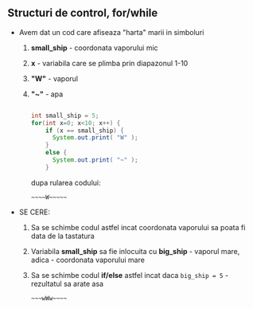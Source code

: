 ## Structuri de control, for/while


* Avem dat un cod care afiseaza "harta" marii in simboluri
    1. **small_ship** - coordonata vaporului mic
    2. **x** - variabila care se plimba prin diapazonul 1-10
    3. **"W"** - vaporul
    4. **"~"** - apa

        ```java

        int small_ship = 5;
        for(int x=0; x<10; x++) {
            if (x == small_ship) {
              System.out.print( "W" );
            }
            else {
              System.out.print( "~" );
            }

        ```

        dupa rularea codului:

        ```
        ~~~~W~~~~~
        ```

* SE CERE:
    1. Sa se schimbe codul astfel incat coordonata vaporului sa poata fi data de la tastatura
    2. Variabila **small_ship** sa fie inlocuita cu **big_ship** - vaporul mare, adica - coordonata vaporului mare
    3. Sa se schimbe codul  **if/else** astfel incat daca ```big_ship = 5``` - rezultatul sa arate asa
     
        ```
        ~~~wWw~~~~
        ```
